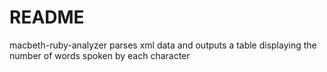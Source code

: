 # README
macbeth-ruby-analyzer parses xml data and outputs a table displaying the number of words spoken by each character
